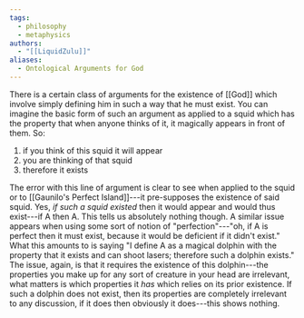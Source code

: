 ```yaml
---
tags:
  - philosophy
  - metaphysics
authors:
  - "[[LiquidZulu]]"
aliases:
  - Ontological Arguments for God
---
```

There is a certain class of arguments for the existence of [[God]] which involve simply defining him in such a way that he must exist. You can imagine the basic form of such an argument as applied to a squid which has the property that when anyone thinks of it, it magically appears in front of them. So:
1. if you think of this squid it will appear
2. you are thinking of that squid
3. therefore it exists

The error with this line of argument is clear to see when applied to the squid or to [[Gaunilo's Perfect Island]]---it pre-supposes the existence of said squid. Yes, *if such a squid existed* then it would appear and would thus exist---if A then A. This tells us absolutely nothing though. A similar issue appears when using some sort of notion of "perfection"---"oh, if A is perfect then it must exist, because it would be deficient if it didn't exist." What this amounts to is saying "I define A as a magical dolphin with the property that it exists and can shoot lasers; therefore such a dolphin exists." The issue, again, is that it requires the existence of this dolphin---the properties you make up for any sort of creature in your head are irrelevant, what matters is which properties it *has* which relies on its prior existence. If such a dolphin does not exist, then its properties are completely irrelevant to any discussion, if it does then obviously it does---this shows nothing.